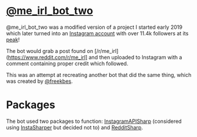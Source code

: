 # [@me_irl_bot_two](https://instagram.com/me_irl_bot_two)

@me_irl_bot_two was a modified version of a project I started early 2019 which later turned into an [Instagram account](https://instagram.com/me_irl_bot_two) with over 11.4k followers at its [peak](https://raw.githubusercontent.com/tylastrog/me_irl_bot_two/master/peak_screenshot.png)!

The bot would grab a post found on [/r/me_irl](https://www.reddit.com/r/me_irl] and then uploaded to Instagram with a comment containing proper credit which followed.

This was an attempt at recreating another bot that did the same thing, which was created by [@freekbes](https://freekb.es/).

# Packages

The bot used two packages to function: [InstagramAPISharp](https://github.com/ramtinak/InstagramApiSharp) (considered using [InstaSharper]() but decided not to) and [RedditSharp](https://github.com/CrustyJew/RedditSharp).
